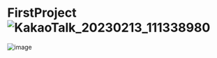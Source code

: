 # FirstProject![KakaoTalk_20230213_111338980](https://user-images.githubusercontent.com/118361080/219334680-d1a46a1c-5232-476a-954e-edc92df3e3ba.png)
![image](https://user-images.githubusercontent.com/118361080/219334856-bb6b439f-dc19-43de-8bee-dfb6683fc86e.png)
